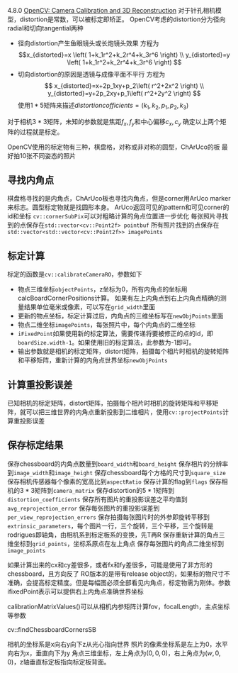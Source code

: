 4.8.0
[OpenCV: Camera Calibration and 3D Reconstruction](file:///D:/download/opencv/doc-4.8.0/d9/d0c/group__calib3d.html)
对于针孔相机模型，distortion是常数，可以被标定即矫正。
OpenCV考虑的distortion分为径向radial和切向tangential两种
- 径向distortion产生鱼眼镜头或长炮镜头效果
    方程为
    $$x_{distorted}=x \left( 1+k_1r^2+k_2r^4+k_3r^6 \right) \\ y_{distorted}=y \left( 1+k_1r^2+k_2r^4+k_3r^6 \right) $$
- 切向distortion的原因是透镜与成像平面不平行
    方程为
    $$
x_{distorted}=x+2p_1xy+p_2\left( r^2+2x^2 \right) \\  y_{distorted}=y+2p_2xy+p_1\left( r^2+2y^2 \right)
$$
使用$1*5$矩阵来描述$distortion cofficients=\left( k_1,k_2,p_1,p_2,k_3\right)$

对于相机$3*3$矩阵，未知的参数就是焦距$f_x,f_y$和中心偏移$c_x,c_y$
确定以上两个矩阵的过程就是标定。

OpenCV使用的标定物有三种，棋盘格，对称或非对称的圆型，ChArUco的板
最好拍10张不同姿态的照片
## 寻找内角点
棋盘格寻找的是内角点，ChArUco板也寻找内角点，但是corner用ArUco marker来标志。圆型标定物就是找圆形本身。
ArUco返回可见的pattern和可见corner的id和坐标
`cv::cornerSubPix`可以对粗略计算的角点位置进一步优化
每张照片寻找到的点保存在`std::vector<cv::Point2f> pointbuf`
所有照片找到的点保存在`std::vector<std::vector<cv::Point2f>> imagePoints`
## 标定计算
标定的函数是`cv::calibrateCameraRO`，参数如下
- 物点三维坐标`objectPoints`，z坐标为0，所有内角点的坐标用calcBoardCornerPositions计算。
    如果有左上内角点到右上内角点精确的测量结果单位毫米或像素，可以写在`grid_width`里面
- 更新的物点坐标，标定计算过后，内角点的三维坐标写在`newObjPoints`里面
- 物点二维坐标`imagePoints`，每张照片中，每个内角点的二维坐标
- `iFixedPoint`如果使用新的标定算法，需要传递将要被修正的点的id，即`boardSize.width-1`。如果使用旧的标定算法，此参数为-1即可。
- 输出参数就是相机的标定矩阵，distort矩阵，拍摄每个相片时相机的旋转矩阵和平移矩阵，重新计算的内角点世界坐标`newObjPoints`
## 计算重投影误差
已知相机的标定矩阵，distort矩阵，拍摄每个相片时相机的旋转矩阵和平移矩阵，就可以把三维世界的内角点重新投影到二维相片，使用`cv::projectPoints`计算重投影误差
## 保存标定结果
保存chessboard的内角点数量到`board_width`和`board_height`
保存相片的分辨率到`image_width`和`image_height`
保存chessboard每个方格的尺寸到`square_size`
保存相机传感器每个像素的宽高比到`aspectRatio`
保存计算的flag到`flags`
保存相机的$3*3$矩阵到`camera_matrix`
保存distortion的$5*1$矩阵到`distortion_coefficients`
保存所有图片的重投影误差之平均值到`avg_reprojection_error`
保存每张图片的重投影误差到`per_view_reprojection_errors`
保存拍摄每张图片时的外参即旋转平移到`extrinsic_parameters`，每个图片一行，三个旋转，三个平移，三个旋转是rodrigues即轴角，由相机系到标定板系的变换，先T再R
保存重新计算的角点三维坐标到`grid_points`，坐标系原点在左上角点
保存每张图片的角点二维坐标到`image_points`



如果计算出来的cx和cy差很多，或者fx和fy差很多，可能是使用了非方形的chessboard，且方向反了
RO版本的是带有release object的，如果标的物尺寸不准确，会提高标定精度。但是每幅图必须全部看见内角点，标定物需为刚体。参数ifixedPoint表示可以提供右上内角点准确世界坐标

calibrationMatrixValues()可以从相机内参矩阵计算fov，focalLength，主点坐标等参数

cv::findChessboardCornersSB

相机的坐标系是x向右y向下z从光心指向世界
照片的像素坐标系是左上为0，水平向右为x，垂直向下为y
角点三维坐标，左上角点为$(0,0,0)$，右上角点为$(w,0,0)$，z轴垂直标定板指向标定板背面。